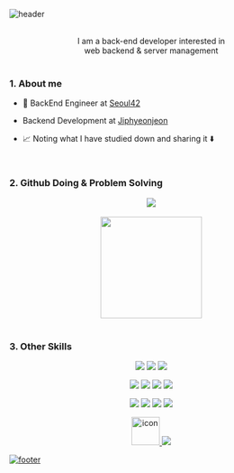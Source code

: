 ![header](https://capsule-render.vercel.app/api?type=waving&color=7F7FD5&text=Jimin%20%20&height=200&fontSize=90&fontColor=ffffff)

<br />

<div align="center">
I am a back-end developer interested in
</div>
<div align="center">
web backend & server management
</div>

<br />

### 1. About me

- 💼 BackEnd Engineer at [Seoul42](https://42seoul.kr/seoul42/main/view)

- Backend Development at [Jiphyeonjeon](https://github.com/jiphyeonjeon-42/backend)

- 📈 Noting what I have studied down and sharing it ⬇️

<br/>

### 2. Github Doing & Problem Solving

<div align='center'>
  <img src="https://github-profile-trophy.vercel.app/?username=jimin52&margin-w=15&row=2&column=4">
</div>

<br/>
<div align='center'>
  <img style="height:180px" src="https://github-readme-stats.vercel.app/api/top-langs/?username=jimin52&hide=python&hide_border=true&bg_color=30,91eae4,86A8E7&title_color=fff&text_color=fff" />
</div>

<br/>

### 3. Other Skills

<p align=center>
  <img src="https://img.shields.io/badge/C-A8B9CC?style=flat&logo=c&logoColor=white"/>
  <img src="https://img.shields.io/badge/Java-007396?style=flat&logo=Java&logoColor=white"/>
  <img src="https://img.shields.io/badge/Python-3776AB?style=flat-square&logo=Python&logoColor=white"/>
<p>
<p align=center>

  <img src="https://img.shields.io/badge/Node.js-339933?style=flat&logo=Node.js&logoColor=white"/>
  <img src="https://img.shields.io/badge/Express-000000?style=flat&logo=Express&logoColor=white"/>
  <img src="https://img.shields.io/badge/TypeScript-3178C6?style=flat&logo=TypeScript&logoColor=white"/>
  <img src="https://img.shields.io/badge/MySQL-4479A1?style=flat&logo=MySQL&logoColor=white"/>

</p>
<p align=center>
  <img src="https://img.shields.io/badge/Vim-019733?style=flat&logo=Vim&logoColor=white"/>
  <img src="https://img.shields.io/badge/Debian-A81D33?style=flat&logo=Debian&logoColor=white"/>
  <img src="https://img.shields.io/badge/GitHub Pages-222222?style=flat&logo=GitHub Pages&logoColor=white"/>
  <img src="https://img.shields.io/badge/WordPress-21759B?style=flat&logo=WordPress&logoColor=white"/>
</p>  
<p align=center>
  <a href="https://github.com/jimin52"><img src="https://techstack-generator.vercel.app/github-icon.svg" alt="icon" width="50" height="50" />
  <img src="https://img.shields.io/badge/Tistory-FF5722?style=flat&logo=Blogger&logoColor=white"/>
</p>

![footer](https://capsule-render.vercel.app/api?section=footer&type=waving&color=7F7FD5)

